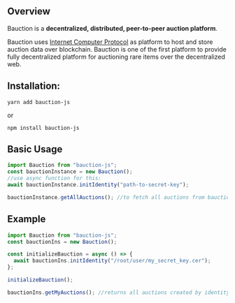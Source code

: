 ## Overview

Bauction is a **decentralized, distributed, peer-to-peer auction platform**.

Bauction uses [Internet Computer Protocol](https://dfinity.org/) as platform to host and store auction data over blockchain. Bauction is one of the first platform to provide fully decentralized platform for auctioning rare items over the decentralized web.

## **Installation:**

```
yarn add bauction-js
```

or

```
npm install bauction-js
```

## **Basic Usage**

```js
import Bauction from "bauction-js";
const bauctionInstance = new Bauction();
//use async function for this:
await bauctionInstance.initIdentity("path-to-secret-key");

bauctionInstance.getAllAuctions(); //to fetch all auctions from bauction canister.
```

## **Example**

```js
import Bauction from "bauction-js";
const bauctionIns = new Bauction();

const initializeBauction = async () => {
  await bauctionIns.initIdentity("/root/user/my_secret_key.cer");
};

initializeBauction();

bauctionIns.getMyAuctions(); //returns all auctions created by identity bauction is initialized with.
```
